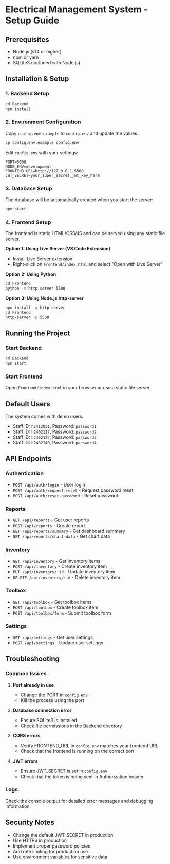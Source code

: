# Electrical Management System - Setup Guide

## Prerequisites
- Node.js (v14 or higher)
- npm or yarn
- SQLite3 (included with Node.js)

## Installation & Setup

### 1. Backend Setup
```bash
cd Backend
npm install
```

### 2. Environment Configuration
Copy `config.env.example` to `config.env` and update the values:
```bash
cp config.env.example config.env
```

Edit `config.env` with your settings:
```env
PORT=5000
NODE_ENV=development
FRONTEND_URL=http://127.0.0.1:5500
JWT_SECRET=your_super_secret_jwt_key_here
```

### 3. Database Setup
The database will be automatically created when you start the server:
```bash
npm start
```

### 4. Frontend Setup
The frontend is static HTML/CSS/JS and can be served using any static file server.

**Option 1: Using Live Server (VS Code Extension)**
- Install Live Server extension
- Right-click on `Frontend/index.html` and select "Open with Live Server"

**Option 2: Using Python**
```bash
cd Frontend
python -m http.server 5500
```

**Option 3: Using Node.js http-server**
```bash
npm install -g http-server
cd Frontend
http-server -p 5500
```

## Running the Project

### Start Backend
```bash
cd Backend
npm start
```

### Start Frontend
Open `Frontend/index.html` in your browser or use a static file server.

## Default Users
The system comes with demo users:
- Staff ID: `h2412031`, Password: `password1`
- Staff ID: `h2402117`, Password: `password2`
- Staff ID: `h2402123`, Password: `password3`
- Staff ID: `h2402140`, Password: `password4`

## API Endpoints

### Authentication
- `POST /api/auth/login` - User login
- `POST /api/auth/request-reset` - Request password reset
- `POST /api/auth/reset-password` - Reset password

### Reports
- `GET /api/reports` - Get user reports
- `POST /api/reports` - Create report
- `GET /api/reports/summary` - Get dashboard summary
- `GET /api/reports/chart-data` - Get chart data

### Inventory
- `GET /api/inventory` - Get inventory items
- `POST /api/inventory` - Create inventory item
- `PUT /api/inventory/:id` - Update inventory item
- `DELETE /api/inventory/:id` - Delete inventory item

### Toolbox
- `GET /api/toolbox` - Get toolbox items
- `POST /api/toolbox` - Create toolbox item
- `POST /api/toolbox/form` - Submit toolbox form

### Settings
- `GET /api/settings` - Get user settings
- `POST /api/settings` - Update user settings

## Troubleshooting

### Common Issues

1. **Port already in use**
   - Change the PORT in `config.env`
   - Kill the process using the port

2. **Database connection error**
   - Ensure SQLite3 is installed
   - Check file permissions in the Backend directory

3. **CORS errors**
   - Verify FRONTEND_URL in `config.env` matches your frontend URL
   - Check that the frontend is running on the correct port

4. **JWT errors**
   - Ensure JWT_SECRET is set in `config.env`
   - Check that the token is being sent in Authorization header

### Logs
Check the console output for detailed error messages and debugging information.

## Security Notes
- Change the default JWT_SECRET in production
- Use HTTPS in production
- Implement proper password policies
- Add rate limiting for production use
- Use environment variables for sensitive data
